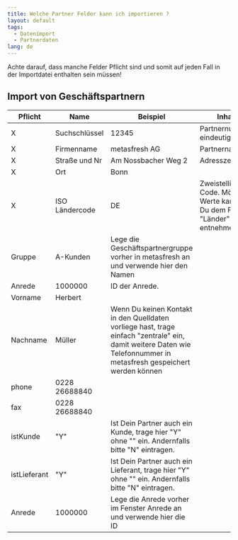 ```yaml
---
title: Welche Partner Felder kann ich importieren ?
layout: default
tags:   
  - Datenimport 
  - Partnerdaten
lang: de
---
```


Achte darauf, dass manche Felder Pflicht sind und somit auf jeden Fall in der Importdatei enthalten sein müssen!

## Import von Geschäftspartnern

Pflicht|Name|Beispiel|Inhalt
---|---|---|----
X|Suchschlüssel | 12345| Partnernummer, eindeutig 
X|Firmenname | metasfresh AG | Partnername 
X|Straße und Nr | Am Nossbacher Weg 2| Adresszeile 1 
X|Ort |Bonn |
X|ISO Ländercode | DE | Zweistelliger Code. Mögliche Werte kannst Du dem Fenster "Länder" entnehmen
|Gruppe| A-Kunden| Lege die Geschäftspartnergruppe vorher in metasfresh an und verwende hier den Namen
|Anrede|1000000|ID der Anrede. 
|Vorname|Herbert
|Nachname | Müller | Wenn Du keinen Kontakt in den Quelldaten vorliege hast, trage einfach "zentrale" ein, damit weitere Daten wie Telefonnummer in metasfresh gespeichert werden können
|phone|0228 26688840
|fax|0228 26688840
| istKunde | "Y" | Ist Dein Partner auch ein Kunde, trage hier "Y" ohne "" ein. Andernfalls bitte "N" eintragen.
| istLieferant |"Y"| Ist Dein Partner auch ein Lieferant, trage hier "Y" ohne "" ein. Andernfalls bitte "N" eintragen.
|Anrede|1000000|Lege die Anrede vorher im Fenster Anrede an und verwende hier die ID 



